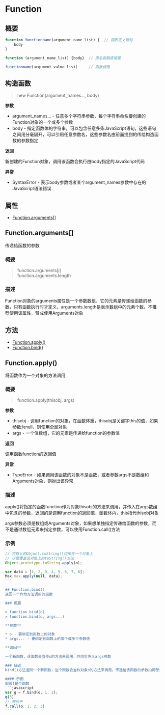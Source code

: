 # Function

## 概要

```javascript
function functionname(argument_name_list) {  // 函数定义语句
	body
}

function (argument_name_list) {body}  // 匿名函数直接量

functionname(argument_value_list)     // 函数调用
```

## 构造函数

> new Function(argument_names..., body)    

**参数**

* argument_names... - 任意多个字符串参数，每个字符串命名要创建的Function对象的一个或多个参数
* body - 指定函数体的字符串，可以包含任意多条JavaScript语句，这些语句之间用分毫隔开，可以引用任意参数名，这些参数名由前面提到的传给构造函数的参数指定

**返回**

新创建的Function对象，调用该函数会执行由body指定的JavaScript代码

**异常**

* SyntaxError - 表示body参数或者某个argument_names参数中存在的JavaScript语法错误

## 属性
* [Function.arguments\[\]](#functionarguments)

## Function.arguments[]
传递给函数的参数

### 概要

> function.arguments[i]    
> function.arguments.length    

### 描述
Function对象的arguments属性是一个参数数组，它的元素是传递给函数的参数，只有函数执行时才定义，arguments.length是表示数组中的元素个数，不推荐使用该属性，赞成使用Arguments对象

## 方法
* [Function.apply()](#functionapply)    
* [Function.bind()](#functionbind)    


## Function.apply()
将函数作为一个对象的方法调用

### 概要

> function.apply(thisobj, args)

**参数**

* thisobj - 调用function的对象，在函数体重，thisobj是关键字this的值，如果参数为null，则使用全局对象
* args - 一个值数组，它的元素是传递给function的参数值

**返回**

调用函数function的返回值

**异常**

* TypeError - 如果调用该函数的对象不是函数，或者参数args不是数组和Arguments对象，则抛出该异常

### 描述

apply()将指定的函数function作为对象thisobj的方法来调用，并传入在args数组中包含的参数，返回的是调用function的返回值，函数体内，this指代thisobj对象

args参数必须是数组或Arguments对象，如果想单独指定传递给函数的参数，而不是通过数组元素来指定参数，可以使用Function.call()方法

### 示例

````javascript
// 将默认的Object.toString()应用在一个对象上
// 以便覆盖该对象上的toString()方法
Object.prototype.toString.apply(o);

var data = [1, 2, 3, 4, 5, 6, 7, 8];
Max.max.apply(null, data);
```

## Function.bind()
返回一个作为方法调用的函数

### 概要

> function.bind(o)    
> function.bind(o, args...)    

**参数**

* o - 要绑定到函数上的对象
* args... - 要绑定到函数上的零个或多个参数值

**返回**

一个新函数，该函数会当作o的方法来调用，并向它传入args参数

### 描述
bind()方法返回一个新函数，这个函数会当作对象o的方法来调用，传递给该函数的参数由两部分组成，一部分是传递给bind()的args数组指定的参数，剩下的是传递给这个新函数的所有值

#### 示例
假设f是个函数
```javascript
var g = f.bind(o, 1, 2);
g(3)
// 等价于
f.call(o, 1, 2, 3)
```
